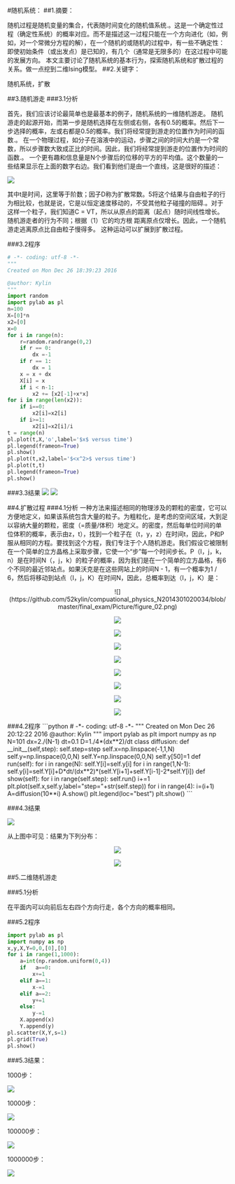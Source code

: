 #随机系统：
##1.摘要：

随机过程是随机变量的集合，代表随时间变化的随机值系统.。这是一个确定性过程（确定性系统）的概率对应。而不是描述这一过程只能在一个方向进化（如，例如，对一个常微分方程的解），在一个随机的或随机的过程中，有一些不确定性：即使初始条件（或出发点）是已知的，有几个（通常是无限多的）在这过程中可能的发展方向。
本文主要讨论了随机系统的基本行为，探索随机系统和扩散过程的关系。做一点挖到二维Ising模型。
##2.关键字：

随机系统，扩散

##3.随机游走
###3.1分析

首先，我们应该讨论最简单也是最基本的例子，随机系统的一维随机游走。
随机游走的起源开始，而第一步是随机选择在左侧或右侧，各有0.5的概率。然后下一步选择的概率，左或右都是0.5的概率。我们将经常提到游走的位置作为时间的函数.。
在一个物理过程，如分子在溶液中的运动，步骤之间的时间大约是一个常数，所以步骤数大致成正比的时间。因此，我们将经常提到游走的位置作为时间的函数.。
一个更有趣和信息量是N个步骤后的位移的平方的平均值。这个数量的一些结果显示在上面的数字右边。我们看到他们是由一个直线，这是很好的描述：

![](https://github.com/52kylin/compuational_physics_N2014301020034/blob/master/final_exam/Picture/figure_01.png)

其中t是时间，这里等于阶数；因子D称为扩散常数。5将这个结果与自由粒子的行为相比较，也就是说，它是以恒定速度移动的，不受其他粒子碰撞的阻碍.。对于这样一个粒子，我们知道C = VT，所以从原点的距离（起点）随时间线性增长。随机游走者的行为不同；根据（1）它的均方根
距离原点仅增长。因此，一个随机游走逃离原点比自由粒子慢得多。
这种运动可以扩展到扩散过程。

###3.2程序

```python
# -*- coding: utf-8 -*-
"""
Created on Mon Dec 26 18:39:23 2016

@author: Kylin
"""
import random
import pylab as pl
n=100
X=[0]*n
x2=[0]
x=0
for i in range(n):
    r=random.randrange(0,2)
    if r == 0:
        dx =-1
    if r == 1:
        dx = 1
    x = x + dx
    X[i] = x
    if i < n-1:
        x2 += [x2[-1]+x*x]
for i in range(len(x2)):
    if i==0:
        x2[i]=x2[i]
    if i>=1:
        x2[i]=x2[i]/i
t = range(n)
pl.plot(t,X,'o',label='$x$ versus time')
pl.legend(frameon=True)
pl.show()
pl.plot(t,x2,label='$<x^2>$ versus time')
pl.plot(t,t)
pl.legend(frameon=True)
pl.show()
```
###3.3结果
![](https://github.com/52kylin/compuational_physics_N2014301020034/blob/master/final_exam/Picture/figure_6.png)
![](https://github.com/52kylin/compuational_physics_N2014301020034/blob/master/final_exam/Picture/figure_7.png)

##4.扩散过程
###4.1分析
一种方法来描述相同的物理涉及的颗粒的密度，它可以方便地定义，如果该系统包含大量的粒子。为粗粒化，是考虑的空间区域，大到足以容纳大量的颗粒，密度（=质量/体积）地定义。的密度，然后每单位时间的单位体积的概率，表示由z，t），找到一个粒子在（t，y，z）在时间t，因此，P和P服从相同的方程。要找到这个方程，我们专注于个人随机游走。我们假设它被限制在一个简单的立方晶格上采取步骤，它使一个“步”每一个时间步长。P（I，j，k，n）是在时间N（，j，k）的粒子的概率，因为我们是在一个简单的立方晶格，有6个不同的最近邻站点。如果沃克是在这些网站上的时间N - 1，有一个概率为1 / 6，然后将移动到站点（I，j，K）在时间N，因此，总概率到达（I，j，K）是：
   <div align=center>
![](https://github.com/52kylin/compuational_physics_N2014301020034/blob/master/final_exam/Picture/figure_02.png)

![](https://github.com/52kylin/compuational_physics_N2014301020034/blob/master/final_exam/Picture/figure_03.png)

![](https://github.com/52kylin/compuational_physics_N2014301020034/blob/master/final_exam/Picture/figure_04.png)

![](https://github.com/52kylin/compuational_physics_N2014301020034/blob/master/final_exam/Picture/figure_05.png)

![](https://github.com/52kylin/compuational_physics_N2014301020034/blob/master/final_exam/Picture/figure_06.png)

![](https://github.com/52kylin/compuational_physics_N2014301020034/blob/master/final_exam/Picture/figure_07.png)

![](https://github.com/52kylin/compuational_physics_N2014301020034/blob/master/final_exam/Picture/figure_08.png)

![](https://github.com/52kylin/compuational_physics_N2014301020034/blob/master/final_exam/Picture/figure_09.png)

![](https://github.com/52kylin/compuational_physics_N2014301020034/blob/master/final_exam/Picture/figure_010.png)
   </div>
###4.2程序
```python
# -*- coding: utf-8 -*-
"""
Created on Mon Dec 26 20:12:22 2016
@author: Kylin
"""
import pylab as plt
import numpy as np 
N=101
dx=2./(N-1)
dt=0.1
D=1./4*(dx**2)/dt
class diffusion:
 	def __init__(self,step):
 		self.step=step
 		self.x=np.linspace(-1,1,N)
 		self.y=np.linspace(0,0,N)
 		self.Y=np.linspace(0,0,N)
 		self.y[50]=1
 	def run(self):
 		for i in range(N):
 			self.Y[i]=self.y[i]
 		for i in range(1,N-1):
 			self.y[i]=self.Y[i]+D*dt/(dx**2)*(self.Y[i+1]+self.Y[i-1]-2*self.Y[i])
 	def show(self):
 		for i in range(self.step):
 			self.run()
 			i+=1
 		plt.plot(self.x,self.y,label="step="+str(self.step))
for i in range(4):
    i=(i+1)
    A=diffusion(10**i)
    A.show()
plt.legend(loc="best")
plt.show()
```

###4.3结果

![](https://github.com/52kylin/compuational_physics_N2014301020034/blob/master/final_exam/Picture/figure_5.png)

从上图中可见：结果为下列分布：

   <div align=center>
   
![](https://github.com/52kylin/compuational_physics_N2014301020034/blob/master/final_exam/Picture/figure_011.png)

![](https://github.com/52kylin/compuational_physics_N2014301020034/blob/master/final_exam/Picture/figure_012.png)

   </div>
   
##5.二维随机游走

###5.1分析

在平面内可以向前后左右四个方向行走，各个方向的概率相同。

###5.2程序

```python
import pylab as pl
import numpy as np
x,y,X,Y=0,0,[0],[0]
for i in range(1,1000):
    a=int(np.random.uniform(0,4))
    if   a==0:
        x+=1
    elif a==1:
        x-=1
    elif a==2:
        y+=1
    else:
        y-=1
    X.append(x)
    Y.append(y) 
pl.scatter(X,Y,s=1)
pl.grid(True)
pl.show()
```

###5.3结果：

1000步：

![](https://github.com/52kylin/compuational_physics_N2014301020034/blob/master/final_exam/Picture/figure_4.png)

10000步：

![](https://github.com/52kylin/compuational_physics_N2014301020034/blob/master/final_exam/Picture/figure_3.png)

100000步：

![](https://github.com/52kylin/compuational_physics_N2014301020034/blob/master/final_exam/Picture/figure_2.png)

1000000步：

![](https://github.com/52kylin/compuational_physics_N2014301020034/blob/master/final_exam/Picture/figure_1.png)
